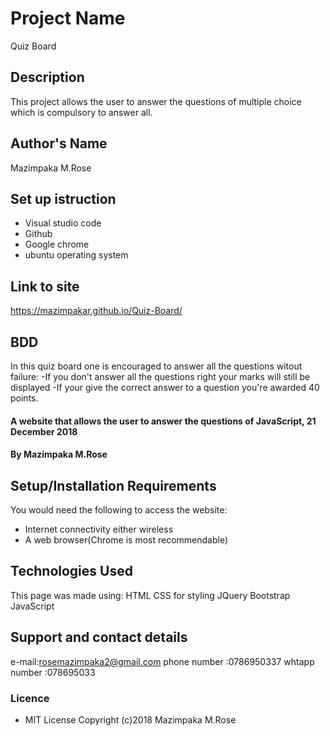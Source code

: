 # Project Name #
Quiz Board
## Description
This project allows the user to answer the questions of multiple choice which is compulsory to answer all.
## Author's Name
Mazimpaka M.Rose

## Set up istruction
* Visual studio code
* Github
* Google chrome
* ubuntu operating system

## Link to site
https://mazimpakar.github.io/Quiz-Board/

## BDD
In this quiz board one is encouraged to answer all the questions witout failure:
-If you don't answer all the questions right your marks will still be displayed
-If your give the correct answer to a question you're awarded 40 points.

#### A website that allows the user to answer the questions of JavaScript, 21 December 2018
#### By **Mazimpaka M.Rose**

## Setup/Installation Requirements
You would need the following to access the website:
* Internet connectivity either wireless
* A web browser(Chrome is most recommendable)

## Technologies Used
This page was made using:
HTML 
CSS for styling 
JQuery
Bootstrap
JavaScript

## Support and contact details
e-mail:rosemazimpaka2@gmail.com
phone number :0786950337
whtapp number :078695033

### Licence
* MIT License Copyright (c)2018 Mazimpaka M.Rose